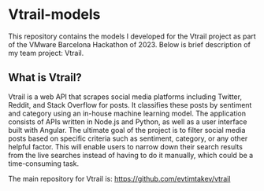 # Vtrail-models

This repository contains the models I developed for the Vtrail project as part of the VMware Barcelona Hackathon of 2023. 
Below is brief description of my team project: Vtrail.

## What is Vtrail?
Vtrail is a web API that scrapes social media platforms including Twitter, Reddit, and Stack Overflow for posts. It classifies these posts by sentiment and category using an in-house machine learning model. The application consists of APIs written in Node.js and Python, as well as a user interface built with Angular. The ultimate goal of the project is to filter social media posts based on specific criteria such as sentiment, category, or any other helpful factor. This will enable users to narrow down their search results from the live searches instead of having to do it manually, which could be a time-consuming task.

The main repository for Vtrail is:
https://github.com/evtimtakev/vtrail
